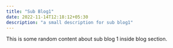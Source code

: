```yaml
---
title: "Sub Blog1"
date: 2022-11-14T12:18:12+05:30
description: "a small description for sub blog1"
---
```


This is some random content about sub blog 1 inside blog section.